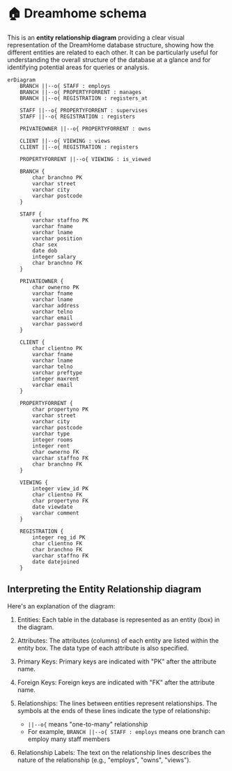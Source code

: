 # 🏠 Dreamhome schema



This is an **entity relationship diagram** providing a clear visual representation of the DreamHome database structure, showing how the different entities are related to each other. It can be particularly useful for understanding the overall structure of the database at a glance and for identifying potential areas for queries or analysis.


```mermaid
erDiagram
    BRANCH ||--o{ STAFF : employs
    BRANCH ||--o{ PROPERTYFORRENT : manages
    BRANCH ||--o{ REGISTRATION : registers_at

    STAFF ||--o{ PROPERTYFORRENT : supervises
    STAFF ||--o{ REGISTRATION : registers

    PRIVATEOWNER ||--o{ PROPERTYFORRENT : owns

    CLIENT ||--o{ VIEWING : views
    CLIENT ||--o{ REGISTRATION : registers

    PROPERTYFORRENT ||--o{ VIEWING : is_viewed

    BRANCH {
        char branchno PK
        varchar street
        varchar city
        varchar postcode
    }

    STAFF {
        varchar staffno PK
        varchar fname
        varchar lname
        varchar position
        char sex
        date dob
        integer salary
        char branchno FK
    }

    PRIVATEOWNER {
        char ownerno PK
        varchar fname
        varchar lname
        varchar address
        varchar telno
        varchar email
        varchar password
    }

    CLIENT {
        char clientno PK
        varchar fname
        varchar lname
        varchar telno
        varchar preftype
        integer maxrent
        varchar email
    }

    PROPERTYFORRENT {
        char propertyno PK
        varchar street
        varchar city
        varchar postcode
        varchar type
        integer rooms
        integer rent
        char ownerno FK
        varchar staffno FK
        char branchno FK
    }

    VIEWING {
        integer view_id PK
        char clientno FK
        char propertyno FK
        date viewdate
        varchar comment
    }

    REGISTRATION {
        integer reg_id PK
        char clientno FK
        char branchno FK
        varchar staffno FK
        date datejoined
    }

```


## Interpreting the Entity Relationship diagram

Here's an explanation of the diagram:

1. Entities: Each table in the database is represented as an entity (box) in the diagram.

2. Attributes: The attributes (columns) of each entity are listed within the entity box. The data type of each attribute is also specified.

3. Primary Keys: Primary keys are indicated with "PK" after the attribute name.

4. Foreign Keys: Foreign keys are indicated with "FK" after the attribute name.

5. Relationships: The lines between entities represent relationships. The symbols at the ends of these lines indicate the type of relationship:

   - `||--o{` means "one-to-many" relationship
   - For example, `BRANCH ||--o{ STAFF : employs` means one branch can employ many staff members

6. Relationship Labels: The text on the relationship lines describes the nature of the relationship (e.g., "employs", "owns", "views").



